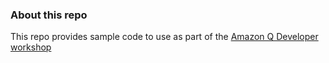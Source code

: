 ### About this repo

This repo provides sample code to use as part of the [Amazon Q Developer workshop]()